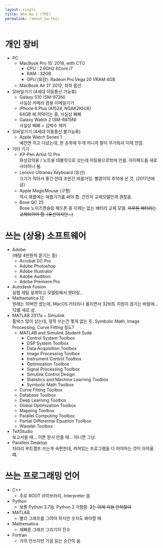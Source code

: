 ```yaml
---
layout: single
title: Who Am I (TMI)
permalink: /about_ko-tmi/
---
```


# 개인 장비

* PC
  * MacBook Pro 15' 2018, with CTO
    * CPU : 2.6GHz 6Core i7
    * RAM : 32GB
    * GPU (외장): Radeon Pro Vega 20 VRAM 4GB
  * MacBook Air 11' 2012, 최하 옵션
* 모바일기기 (4세대 이동통신 가능류)
  * Galaxy S10 (SM-973N)  
    사실상 카메라 겸용 이메일기기
  * iPhone 6 Plus  (A1524, NGAK2KH/A)  
    64GB 에 허덕이는 중, 사실상 삐삐
  * Galaxy Watch 2 (SM-R815N)  
    사실상 삐삐 + 심박수 체커
* 모바일기기 (4세대 이동통신 불가능류)
  * Apple Watch Series 1  
    예전엔 끼고 다녔는데, 한 손목에 두개 끼니까 팔이 무거워서 이제 안낌.
* 기타 기기
  * XP-Pen Artist 12 Pro  
    화상강의용 / 노트용 태블릿으로 샀는데 미팅용으로밖에 안씀. 아이패드를 새로 사야하나 봄.
  * Lenovo Ultranav Keyboard (유선)  
    크기가 작아서 좋긴 한데 조만간 바꿀거임. 빨콩이의 추억에 산 것. (2017년에 삼)
  * Apple MagicMouse (구형)  
    역시 애플에는 애플기기를 써야 함. 건전지 교체모델인게 괜찮음.
  * Bose QC 25  
    Bose 노이즈캔슬링 해드폰 중 이제는 없는 배터리 교체 모델. ~~아무튼 배터리는 교체되어야 함. (유선이지만...)~~

# 쓰는 (상용) 소프트웨어
* Adobe  
  (매달 4만원씩 뜯기는 중)
  * Acrobat DC Pro
  * Adobe Photoshop
  * Adobe Illustrator
  * Adobe Audition
  * Adobe Premiere Pro
* Autodesk Fusion  
  실험 세팅 설계하고 모델링해서 렌더링...
* Mathematica 12  
  원래는 10버전 썼는데, MacOS 카타리나 올리면서 32비트 지원이 끊기는 바람에... 12를 새로 삼.
* MATLAB 2017a + Simulink  
  툴박스 많이 샀는데, 정작 쓰는건 몇개 없는 듯. Symbolic Math, Image Processing, Curve Fitting 정도?
  * MATLAB and Simulink Student Suite
    * Control System Toolbox
    * DSP System Toolbox
    * Data Acquisition Toolbox
    * Image Processing Toolbox
    * Instrument Control Toolbox
    * Optimization Toolbox
    * Signal Processing Toolbox
    * Simulink Control Design
    * Statistics and Machine Learning Toolbox
    * Symbolic Math Toolbox
  * Curve Fitting Toolbox
  * Database Toolbox
  * Deep Learning Toolbox
  * Global Optimization Toolbox
  * Mapping Toolbox	
  * Parallel Computing Toolbox
  * Partial Differential Equation Toolbox	
  * Wavelet Toolbox
* TeXStudio  
  보고서쓸 때... 이쁜 문서 만들 때... 아니면 그냥.
* Parallels Desktop  
  차라리 부트캠프 쓰는게 속편한데, 켜져있는 프로그램을 다 꺼야하는 것이 아까울 떄.

# 쓰는 프로그래밍 언어
* C++
  * 주로 ROOT 라이브러리, Interpreter 씀
* Python
  * 보통 Python 3.7씀. Python 2 극혐함. ~~2는 이제 지원 안하잖아~~
* MATLAB
  * 빨리 그래프를 그려야 하지만 숫자도 봐야할 때
* Mathematica
  * 재빠른 그래프 그리기의 진수
* Fortran
  * 거의 안쓰지만 가끔 읽는 순간이 옴